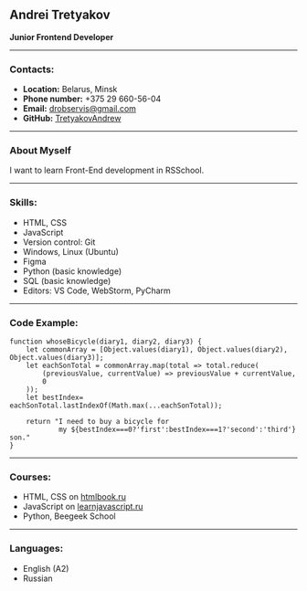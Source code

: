 ## Andrei Tretyakov
**Junior Frontend Developer**

---
### Contacts:
- **Location:** Belarus, Minsk
- **Phone number:** +375 29 660-56-04
- **Email:** drobservis@gmail.com
- **GitHub:** [TretyakovAndrew](https://github.com/TretyakovAndrew)

---
### About Myself
I want to learn Front-End development in RSSchool.

---
### Skills:
- HTML, CSS 
- JavaScript
- Version control: Git
- Windows, Linux (Ubuntu)
- Figma
- Python (basic knowledge)
- SQL (basic knowledge)
- Editors: VS Code, WebStorm, PyCharm
---
### Code Example:  

```
function whoseBicycle(diary1, diary2, diary3) {
    let commonArray = [Object.values(diary1), Object.values(diary2), Object.values(diary3)];
    let eachSonTotal = commonArray.map(total => total.reduce(
        (previousValue, currentValue) => previousValue + currentValue,
        0
    ));
    let bestIndex= eachSonTotal.lastIndexOf(Math.max(...eachSonTotal));

    return "I need to buy a bicycle for 
            my ${bestIndex===0?'first':bestIndex===1?'second':'third'} son."
}
```
---
### Courses:
- HTML, CSS on [htmlbook.ru](http://htmlbook.ru)
- JavaScript on [learnjavascript.ru](https://learn.javascript.ru/)
- Python, Beegeek School
---
### Languages:
- English (A2)
- Russian